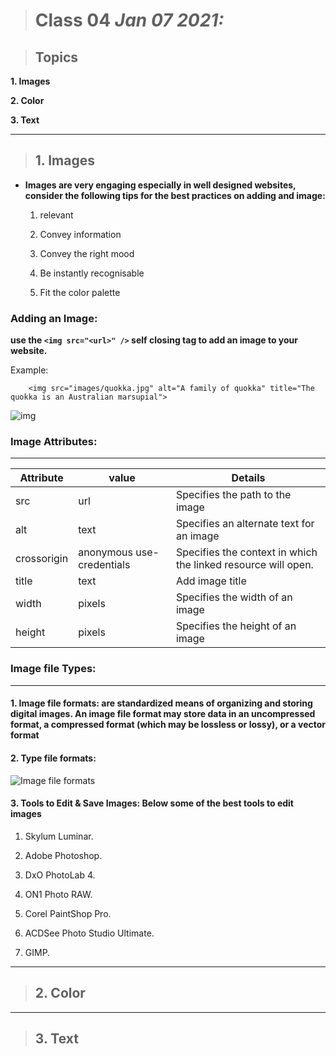 > # Class 04  *Jan 07 2021:*

> ## Topics

__1. Images__ 

__2. Color__ 

__3. Text__

---

> ## 1. Images

 * **Images are very engaging especially in well designed websites, consider the following tips for the best practices on adding and image:**

    1. relevant
    
    2. Convey information
    
    3. Convey the right mood
    
    4. Be instantly recognisable
    
    5. Fit the color palette

###  **Adding an Image:**

**use the `<img src="<url>" />` self closing tag to add an image to your website.**

Example:  

        <img src="images/quokka.jpg" alt="A family of quokka" title="The quokka is an Australian marsupial">
        
 
 ![img](https://www.miltonmarketing.com/wp-content/uploads/2018/03/mmhtmlimgtag424243image-tag-example.jpg)
 

 
 ###  **Image Attributes:**
 
 ----
 
| Attribute   | value                     | Details                                                       |
|-------------|---------------------------|---------------------------------------------------------------|
| src         | url                       | Specifies the path to the image                               |
| alt         | text                      | Specifies an alternate text for an image                      |
| crossorigin | anonymous use-credentials | Specifies the context in which the linked resource will open. |
| title       | text                      | Add image title                                               |
| width       | pixels                    | Specifies the width of an image                               |
| height      | pixels                    | Specifies the height of an image                              |


 ### **Image file Types:**
 
 ---

#### 1. **Image file formats:** are standardized means of organizing and storing digital images. An image file format may store data in an uncompressed format, a compressed format (which may be lossless or lossy), or a vector format

#### 2. **Type file formats:**

  ![Image file formats](https://www.graphicsmill.com/Aurigma/Images/GM7/image-formats.svg)
  
#### 3. **Tools to Edit & Save Images:** Below some of the best tools to edit images

  1. Skylum Luminar. 
  
  2. Adobe Photoshop. 
  
  3. DxO PhotoLab 4. 
  
  4. ON1 Photo RAW. 
  
  5. Corel PaintShop Pro. 
  
  6. ACDSee Photo Studio Ultimate. 
  
  7. GIMP.


---

> ## 2. Color

---

> ## 3. Text
